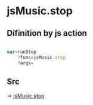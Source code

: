 # jsMusic.stop

## Difinition by js action

```js.js

var=runStop
	?func=jsMusic.stop
	?args=

```

## Src

-> [jsMusic.stop](https://github.com/puutaro/CommandClick/blob/master/app/src/main/java/com/puutaro/commandclick/fragment_lib/terminal_fragment/js_interface/JsMusic.kt#L36)


